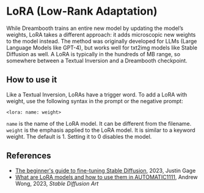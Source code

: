 # LoRA (Low-Rank Adaptation)

While Dreambooth trains an entire new model by updating the model’s weights, LoRA takes a different approach: it adds microscopic new weights to the model instead. The method was originally developed for LLMs (Large Language Models like GPT-4), but works well for txt2img models like Stable Diffusion as well. A LoRA is typically in the hundreds of MB range, so somewhere between a Textual Inversion and a Dreambooth checkpoint.

## How to use it

Like a Textual Inversion, LoRAs have a trigger word. To add a LoRA with weight, use the following syntax in the prompt or the negative prompt:

`<lora: name: weight>`

`name` is the name of the LoRA model. It can be different from the filename. <br>
`weight` is the emphasis applied to the LoRA model. It is similar to a keyword weight. The default is 1. Setting it to 0 disables the model.

## References

- [The beginner's guide to fine-tuning Stable Diffusion](https://octoml.ai/blog/the-beginners-guide-to-fine-tuning-stable-diffusion/), 2023, Justin Gage
- [What are LoRA models and how to use them in AUTOMATIC1111](https://stable-diffusion-art.com/lora/), Andrew Wong, 2023, _Stable Diffusion Art_
